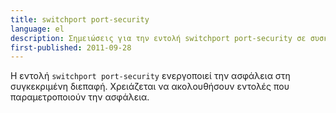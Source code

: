 ```yaml
---
title: switchport port-security
language: el
description: Σημειώσεις για την εντολή switchport port-security σε συσκευές Cisco
first-published: 2011-09-28
---
```


Η εντολή `switchport port-security` ενεργοποιεί την ασφάλεια στη συγκεκριμένη 
διεπαφή. Χρειάζεται να ακολουθήσουν εντολές που παραμετροποιούν την ασφάλεια. 
